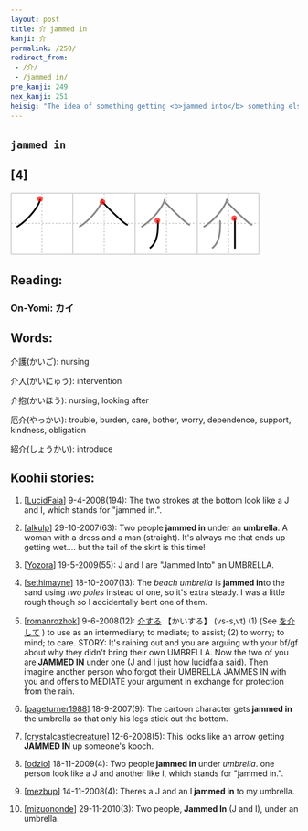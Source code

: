 ```yaml
---
layout: post
title: 介 jammed in
kanji: 介
permalink: /250/
redirect_from:
 - /介/
 - /jammed in/
pre_kanji: 249
nex_kanji: 251
heisig: "The idea of something getting <b>jammed into</b> something else is depicted here by having a <i>walking stick</i> get <b>jammed into</b> an <i>umbrella</i> frame by someone shoving it into an already occupied slot in the <i>umbrella</i> stand at the door. First notice the vertical strokes: on the left is the curved umbrella handle, and on the right the straight <i>walking stick</i>. Now try to imagine the two parties tugging at their respective properties like two kids on a wishbone, creating a scene at the entrance of an elegant restaurant."
---
```


## `jammed in`

## [4]

<div class="stroke"><img src="../images/E4BB8B.png" /></div>

## Reading:

### On-Yomi: カイ

## Words:

介護(かいご): nursing

介入(かいにゅう): intervention

介抱(かいほう): nursing, looking after

厄介(やっかい): trouble, burden, care, bother, worry, dependence, support, kindness, obligation

紹介(しょうかい): introduce

## Koohii stories:

1) [<a href="http://kanji.koohii.com/profile/LucidFaia">LucidFaia</a>] 9-4-2008(194): The two strokes at the bottom look like a J and I, which stands for &quot;jammed in.&quot;. 

2) [<a href="http://kanji.koohii.com/profile/alkulp">alkulp</a>] 29-10-2007(63): Two people<strong> jammed in</strong> under an <strong>umbrella</strong>. A woman with a dress and a man (straight). It&#039;s always me that ends up getting wet.... but the tail of the skirt is this time! 

3) [<a href="http://kanji.koohii.com/profile/Yozora">Yozora</a>] 19-5-2009(55): J and I are &quot;Jammed Into&quot; an UMBRELLA. 

4) [<a href="http://kanji.koohii.com/profile/sethimayne">sethimayne</a>] 18-10-2007(13): The <em>beach umbrella</em> is<strong> jammed in</strong>to the sand using <em>two poles</em> instead of one, so it&#039;s extra steady. I was a little rough though so I accidentally bent one of them. 

5) [<a href="http://kanji.koohii.com/profile/romanrozhok">romanrozhok</a>] 9-6-2008(12):   <a href="http://jisho.org/kanji/details/介する">介する</a>   【かいする】 (vs-s,vt) (1) (See   <a href="http://jisho.org/kanji/details/を介して">を介して</a>  ) to use as an intermediary; to mediate; to assist; (2) to worry; to mind; to care. STORY: It&#039;s raining out and you are arguing with your bf/gf about why they didn&#039;t bring their own UMBRELLA. Now the two of you are<strong> JAMMED IN</strong> under one (J and I just how lucidfaia said). Then imagine another person who forgot their UMBRELLA JAMMES IN with you and offers to MEDIATE your argument in exchange for protection from the rain. 

6) [<a href="http://kanji.koohii.com/profile/pageturner1988">pageturner1988</a>] 18-9-2007(9): The cartoon character gets<strong> jammed in</strong> the umbrella so that only his legs stick out the bottom. 

7) [<a href="http://kanji.koohii.com/profile/crystalcastlecreature">crystalcastlecreature</a>] 12-6-2008(5): This looks like an arrow getting<strong> JAMMED IN</strong> up someone&#039;s kooch. 

8) [<a href="http://kanji.koohii.com/profile/odzio">odzio</a>] 18-11-2009(4): Two people<strong> jammed in</strong> under <em>umbrella</em>. one person look like a J and another like I, which stands for &quot;jammed in.&quot;. 

9) [<a href="http://kanji.koohii.com/profile/mezbup">mezbup</a>] 14-11-2008(4): Theres a J and an I<strong> jammed in</strong> to my umbrella. 

10) [<a href="http://kanji.koohii.com/profile/mizuononde">mizuononde</a>] 29-11-2010(3): Two people,<strong> Jammed In</strong> (J and I), under an umbrella. 
